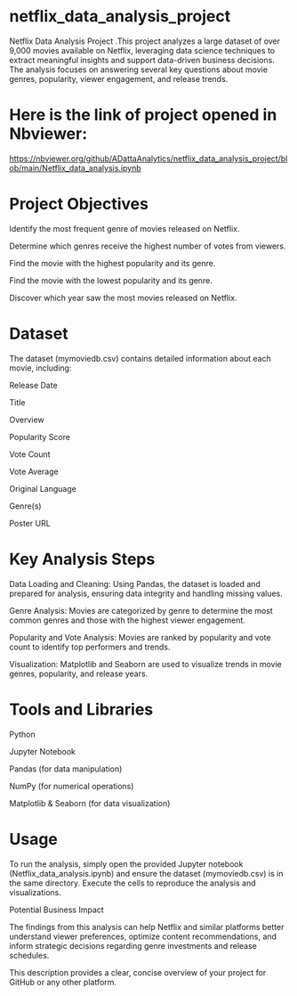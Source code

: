 # netflix_data_analysis_project
Netflix Data Analysis Project .This project analyzes a large dataset of over 9,000 movies available on Netflix, leveraging data science techniques to extract meaningful insights and support data-driven business decisions. The analysis focuses on answering several key questions about movie genres, popularity, viewer engagement, and release trends.
# Here is the link of project opened in Nbviewer:
https://nbviewer.org/github/ADattaAnalytics/netflix_data_analysis_project/blob/main/Netflix_data_analysis.ipynb
# Project Objectives

Identify the most frequent genre of movies released on Netflix.

Determine which genres receive the highest number of votes from viewers.

Find the movie with the highest popularity and its genre.

Find the movie with the lowest popularity and its genre.

Discover which year saw the most movies released on Netflix.

# Dataset

The dataset (mymoviedb.csv) contains detailed information about each movie, including:

Release Date

Title

Overview

Popularity Score

Vote Count

Vote Average

Original Language

Genre(s)

Poster URL

# Key Analysis Steps

Data Loading and Cleaning: Using Pandas, the dataset is loaded and prepared for analysis, ensuring data integrity and handling missing values.

Genre Analysis: Movies are categorized by genre to determine the most common genres and those with the highest viewer engagement.

Popularity and Vote Analysis: Movies are ranked by popularity and vote count to identify top performers and trends.

Visualization: Matplotlib and Seaborn are used to visualize trends in movie genres, popularity, and release years.

# Tools and Libraries

Python

Jupyter Notebook

Pandas (for data manipulation)

NumPy (for numerical operations)

Matplotlib & Seaborn (for data visualization)

# Usage

To run the analysis, simply open the provided Jupyter notebook (Netflix_data_analysis.ipynb) and ensure the dataset (mymoviedb.csv) is in the same directory. Execute the cells to reproduce the analysis and visualizations.

Potential Business Impact

The findings from this analysis can help Netflix and similar platforms better understand viewer preferences, optimize content recommendations, and inform strategic decisions regarding genre investments and release schedules.

This description provides a clear, concise overview of your project for GitHub or any other platform.
